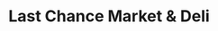 ---
title: "Last Chance Market & Deli"
url: /hohenwald/last-chance-market-and-deli/
shop: convenience
---